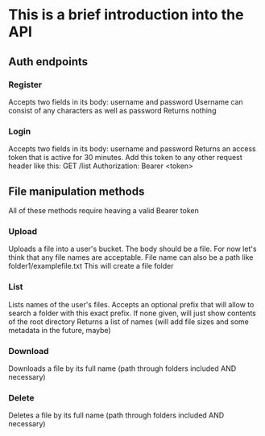 # This is a brief introduction into the API

## Auth endpoints
### Register
Accepts two fields in its body: username and password
Username can consist of any characters as well as password
Returns nothing

### Login
Accepts two fields in its body: username and password
Returns an access token that is active for 30 minutes. Add this token to any other request header like this:
GET /list
Authorization: Bearer <token\>

## File manipulation methods
All of these methods require heaving a valid Bearer token
### Upload
Uploads a file into a user's bucket.
The body should be a file. For now let's think that any file names are acceptable. 
File name can also be a path like folder1/examplefile.txt
This will create a file folder

### List
Lists names of the user's files.
Accepts an optional prefix that will allow to search a folder with this exact prefix. If none given, will just show contents of the root directory
Returns a list of names (will add file sizes and some metadata in the future, maybe)

### Download
Downloads a file by its full name (path through folders included AND necessary)

### Delete
Deletes a file by its full name (path through folders included AND necessary)

